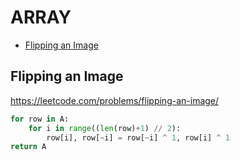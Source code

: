 # ARRAY

+ [Flipping an Image](#flipping-an-image)
<!---->
## Flipping an Image

https://leetcode.com/problems/flipping-an-image/

```python
for row in A:
    for i in range((len(row)+1) // 2):
        row[i], row[~i] = row[~i] ^ 1, row[i] ^ 1
return A
```

